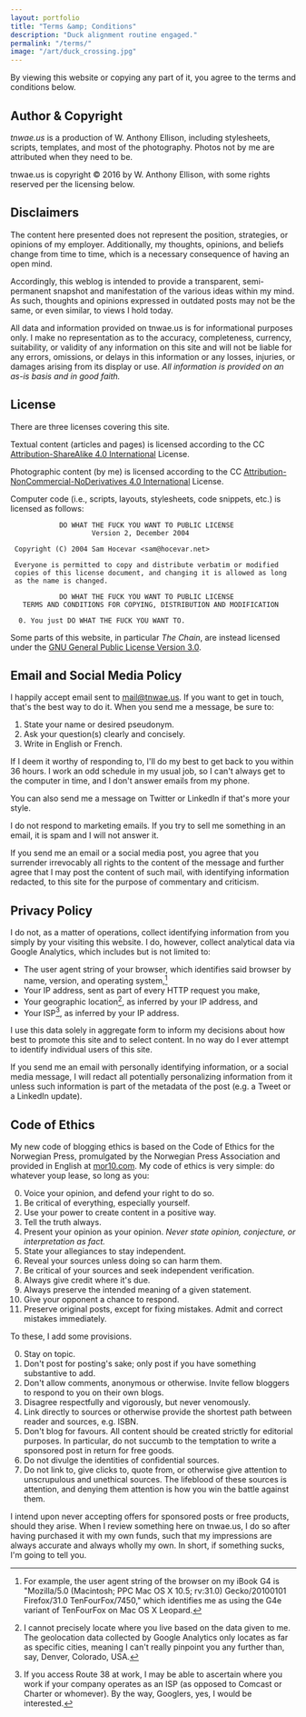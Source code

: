 ```yaml
---
layout: portfolio
title: "Terms &amp; Conditions"
description: "Duck alignment routine engaged."
permalink: "/terms/"
image: "/art/duck_crossing.jpg"
---
```

By viewing this website or copying any part of it, you agree to the terms and conditions below.

## Author & Copyright

_tnwae.us_ is a production of W. Anthony Ellison, including stylesheets,
scripts, templates, and most of the photography.  Photos not by me are
attributed when they need to be.

tnwae.us is copyright &copy; 2016 by W. Anthony Ellison, with some rights
reserved per the licensing below.

## Disclaimers

The content here presented does not represent the position, strategies,
or opinions of my employer.  Additionally, my thoughts, opinions, and
beliefs change from time to time, which is a necessary consequence of
having an open mind.

Accordingly, this weblog is intended to provide a transparent,
semi-permanent snapshot and manifestation of the various ideas within my
mind.  As such, thoughts and opinions expressed in outdated posts may
not be the same, or even similar, to views I hold today.

All data and information provided on tnwae.us is for informational
purposes  only.  I make no representation as to the accuracy,
completeness, currency, suitability, or validity of any information on
this site and will not be liable for any errors, omissions, or delays in
this information or any losses, injuries, or damages arising from its
display or use.  _All information is provided on an as-is basis and in
good faith._

<h2 id='license'>License</h2>

There are three licenses covering this site.

Textual content (articles and pages) is licensed according to the CC
[Attribution-ShareAlike 4.0 International][cc-by-sa-4.0] License.

Photographic content (by me) is licensed according to the CC
[Attribution-NonCommercial-NoDerivatives 4.0
International][cc-by-nc-nd-4.0] License.

Computer code (i.e., scripts, layouts, stylesheets, code snippets, etc.)
is licensed as follows:

```
            DO WHAT THE FUCK YOU WANT TO PUBLIC LICENSE
                    Version 2, December 2004

 Copyright (C) 2004 Sam Hocevar <sam@hocevar.net>

 Everyone is permitted to copy and distribute verbatim or modified
 copies of this license document, and changing it is allowed as long
 as the name is changed.

            DO WHAT THE FUCK YOU WANT TO PUBLIC LICENSE
   TERMS AND CONDITIONS FOR COPYING, DISTRIBUTION AND MODIFICATION

  0. You just DO WHAT THE FUCK YOU WANT TO.
```

Some parts of this website, in particular _The Chain_, are instead licensed
under the [GNU General Public License Version 3.0][gpl3].

[cc-by-sa-4.0]: http://creativecommons.org/licenses/by-sa/4.0/deed
[cc-by-nc-nd-4.0]: http://creativecommons.org/licenses/by-nc-nd/4.0/deed
[wtfpl]: http://www.wtfpl.net
[gpl3]: https://www.gnu.org/licenses/gpl-3.0.en.html

## Email and Social Media Policy

I happily accept email sent to <mail@tnwae.us>.  If you want to get in
touch, that's the best way to do it.  When you send me a message, be
sure to:

1. State your name or desired pseudonym.
2. Ask your question(s) clearly and concisely.
3. Write in English or French.

If I deem it worthy of responding to, I'll do my best to get back to you
within 36 hours.  I work an odd schedule in my usual job, so I can't
always get to the computer in time, and I don't answer emails from my
phone.

You can also send me a message on Twitter or LinkedIn if that's more
your style.

I do not respond to marketing emails.  If you try to sell me something
in an email, it is spam and I will not answer it.

If you send me an email or a social media post, you agree that you
surrender irrevocably all rights to the content of the message and
further agree that I may post the content of such mail, with identifying
information redacted, to this site for the purpose of commentary and
criticism.

## Privacy Policy

I do not, as a matter of operations, collect identifying information
from you simply by your visiting this website.  I do, however, collect
analytical data via Google Analytics, which includes but is not limited
to:

* The user agent string of your browser, which identifies said browser by name,
  version, and operating system,[^1]
* Your IP address, sent as part of every HTTP request you make,
* Your geographic location[^2], as inferred by your IP address, and
* Your ISP[^3], as inferred by your IP address.

I use this data solely in aggregate form to inform my decisions about
how best to promote this site and to select content.  In no way do I
ever attempt to identify individual users of this site.

If you send me an email with personally identifying information, or a
social media message, I will redact all potentially personalizing
information from it unless such information is part of the metadata of
the post (e.g. a Tweet or a LinkedIn update).

## Code of Ethics

My new code of blogging ethics is based on the Code of Ethics for the
Norwegian Press, promulgated by the Norwegian Press Association and
provided in English at
[mor10.com](https://mor10.com/code-of-ethics-for-bloggers-social-media-and-content-creators/).
My code of ethics is very simple: do whatever youp lease, so long as
you:

0. Voice your opinion, and defend your right to do so.
1. Be critical of everything, especially yourself.
2. Use your power to create content in a positive way.
3. Tell the truth always.
4. Present your opinion as your opinion.  *Never state opinion, conjecture, or interpretation as fact.*
5. State your allegiances to stay independent.
6. Reveal your sources unless doing so can harm them.
7. Be critical of your sources and seek independent verification.
8. Always give credit where it's due.
9. Always preserve the intended meaning of a given statement.
10. Give your opponent a chance to respond.
11. Preserve original posts, except for fixing mistakes.  Admit and correct mistakes immediately.

To these, I add some provisions.

0. Stay on topic.
1. Don't post for posting's sake; only post if you have something substantive to add.
2. Don't allow comments, anonymous or otherwise.  Invite fellow bloggers to respond to you on their own blogs.
3. Disagree respectfully and vigorously, but never venomously.
4. Link directly to sources or otherwise provide the shortest path between reader and sources, e.g. ISBN.
5. Don't blog for favours.  All content should be created strictly for editorial purposes.  In particular, do not succumb to the temptation to write a sponsored post in return for free goods.
6. Do not divulge the identities of confidential sources.
7. Do not link to, give clicks to, quote from, or otherwise give attention to unscrupulous and unethical sources.  The lifeblood of these sources is attention, and denying them attention is how you win the battle against them.

I intend upon never accepting offers for sponsored posts or free
products, should they arise.  When I review something here on tnwae.us,
I do so after having purchased it with my own funds, such that my
impressions are always accurate and always wholly my own.  In short, if
something sucks, I'm going to tell you.

[^1]: For example, the user agent string of the browser on my iBook G4 is "Mozilla/5.0 (Macintosh; PPC Mac OS X 10.5; rv:31.0) Gecko/20100101 Firefox/31.0 TenFourFox/7450," which identifies me as using the G4e variant of TenFourFox on Mac OS X Leopard.

[^2]: I cannot precisely locate where you live based on the data given to me.  The geolocation data collected by Google Analytics only locates as far as specific cities, meaning I can't really pinpoint you any further than, say, Denver, Colorado, USA.

[^3]: If you access Route 38 at work, I may be able to ascertain where you work if your company operates as an ISP (as opposed to Comcast or Charter or whomever).  By the way, Googlers, yes, I would be interested.
